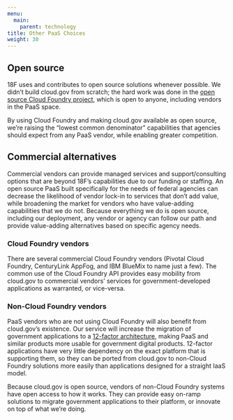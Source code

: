 ```yaml
---
menu:
  main:
    parent: technology
title: Other PaaS Choices
weight: 30
---
```


## Open source

18F uses and contributes to open source solutions whenever possible. We didn’t build cloud.gov from scratch; the hard work was done in the [open source Cloud Foundry project](https://github.com/cloudfoundry), which is open to anyone, including vendors in the PaaS space.

By using Cloud Foundry and making cloud.gov available as open source, we’re raising the “lowest common denominator” capabilities that agencies should expect from any PaaS vendor, while enabling greater competition.

## Commercial alternatives

Commercial vendors can provide managed services and support/consulting options that are beyond 18F’s capabilities due to our funding or staffing. An open source PaaS built specifically for the needs of federal agencies can decrease the likelihood of vendor lock-in to services that don’t add value, while broadening the market for vendors who have value-adding capabilities that we do not. Because everything we do is open source, including our deployment, any vendor or agency can follow our path and provide value-adding alternatives based on specific agency needs.

### Cloud Foundry vendors

There are several commercial Cloud Foundry vendors (Pivotal Cloud Foundry, CenturyLink AppFog, and IBM BlueMix to name just a few). The common use of the Cloud Foundry API provides easy mobility from cloud.gov to commercial vendors’ services for government-developed applications as warranted, or vice-versa.

### Non-Cloud Foundry vendors

PaaS vendors who are not using Cloud Foundry will also benefit from cloud.gov’s existence. Our service will increase the migration of government applications to a [12-factor architecture](http://12factor.net/), making PaaS and similar products more usable for government digital products. 12-factor applications have very little dependency on the exact platform that is supporting them, so they can be ported from cloud.gov to non-Cloud Foundry solutions more easily than applications designed for a straight IaaS model.

Because cloud.gov is open source, vendors of non-Cloud Foundry systems have open access to how it works. They can provide easy on-ramp solutions to migrate government applications to their platform, or innovate on top of what we’re doing.
